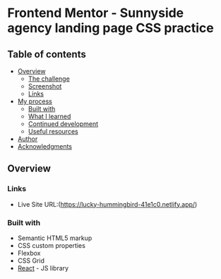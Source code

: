 # Frontend Mentor - Sunnyside agency landing page CSS practice

## Table of contents

- [Overview](#overview)
  - [The challenge](#the-challenge)
  - [Screenshot](#screenshot)
  - [Links](#links)
- [My process](#my-process)
  - [Built with](#built-with)
  - [What I learned](#what-i-learned)
  - [Continued development](#continued-development)
  - [Useful resources](#useful-resources)
- [Author](#author)
- [Acknowledgments](#acknowledgments)

## Overview

### Links

- Live Site URL:(https://lucky-hummingbird-41e1c0.netlify.app/)

### Built with

- Semantic HTML5 markup
- CSS custom properties
- Flexbox
- CSS Grid
- [React](https://reactjs.org/) - JS library
